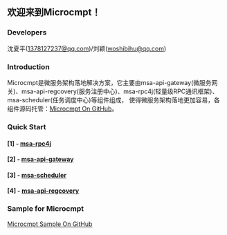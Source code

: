 ## 欢迎来到Microcmpt！

### Developers
沈夏平(1378127237@qq.com)/刘颖(woshibihu@qq.com)

### Introduction
Microcmpt是微服务架构落地解决方案，它主要由msa-api-gateway(微服务网关)、msa-api-regcovery(服务注册中心)、msa-rpc4j(轻量级RPC通讯框架)、msa-scheduler(任务调度中心)等组件组成，
使得微服务架构落地更加容易，各组件源码托管：[Microcmpt On GitHub](https://github.com/microcmpt)。

### Quick Start
#### [1] - [msa-rpc4j](./msa-rpc4j-use.md)
#### [2] - [msa-api-gateway]()
#### [3] - [msa-scheduler]()
#### [4] - [msa-api-regcovery]()

### Sample for Microcmpt
[Microcmpt Sample On GitHub](https://github.com/microcmpt/msa-sample)
